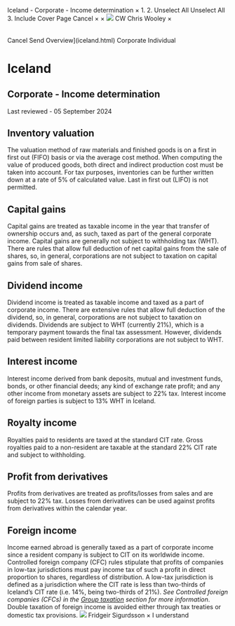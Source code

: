 Iceland - Corporate - Income determination
×
1.
2.
Unselect All
Unselect All
3.
Include Cover Page
Cancel
×
×
![](-/media/world-wide-tax-summaries/attachments/global---chris-wooley.ashx%3Frev=ac5e5f3223b34096b1afc2a6009c7320&revision=ac5e5f32-23b3-4096-b1af-c2a6009c7320&hash=859B7ADC84DC2CBEC9760E9E6EE7DE6D0A8BFCDF)
CW
Chris Wooley
×
######
Cancel
Send
Overview](iceland.html)
Corporate
Individual
# Iceland
## Corporate - Income determination
Last reviewed - 05 September 2024
## Inventory valuation
The valuation method of raw materials and finished goods is on a first in first out (FIFO) basis or via the average cost method. When computing the value of produced goods, both direct and indirect production cost must be taken into account. For tax purposes, inventories can be further written down at a rate of 5% of calculated value.
Last in first out (LIFO) is not permitted.
## Capital gains
Capital gains are treated as taxable income in the year that transfer of ownership occurs and, as such, taxed as part of the general corporate income. Capital gains are generally not subject to withholding tax (WHT). There are rules that allow full deduction of net capital gains from the sale of shares, so, in general, corporations are not subject to taxation on capital gains from sale of shares.
## Dividend income
Dividend income is treated as taxable income and taxed as a part of corporate income. There are extensive rules that allow full deduction of the dividend, so, in general, corporations are not subject to taxation on dividends. Dividends are subject to WHT (currently 21%), which is a temporary payment towards the final tax assessment. However, dividends paid between resident limited liability corporations are not subject to WHT.
## Interest income
Interest income derived from bank deposits, mutual and investment funds, bonds, or other financial deeds; any kind of exchange rate profit; and any other income from monetary assets are subject to 22% tax.
Interest income of foreign parties is subject to 13% WHT in Iceland.
## Royalty income
Royalties paid to residents are taxed at the standard CIT rate. Gross royalties paid to a non-resident are taxable at the standard 22% CIT rate and subject to withholding.
## Profit from derivatives
Profits from derivatives are treated as profits/losses from sales and are subject to 22% tax. Losses from derivatives can be used against profits from derivatives within the calendar year.
## Foreign income
Income earned abroad is generally taxed as a part of corporate income since a resident company is subject to CIT on its worldwide income.
Controlled foreign company (CFC) rules stipulate that profits of companies in low-tax jurisdictions must pay income tax of such a profit in direct proportion to shares, regardless of distribution. A low-tax jurisdiction is defined as a jurisdiction where the CIT rate is less than two-thirds of Iceland’s CIT rate (i.e. 14%, being two-thirds of 21%). *See Controlled foreign companies (CFCs) in the [Group taxation](iceland/corporate/group-taxation.html) section for more information*.
Double taxation of foreign income is avoided either through tax treaties or domestic tax provisions.
![](-/media/world-wide-tax-summaries/attachments/iceland---fridgeir-sigurdsson.ashx%3Frev=c80c60aea4324e5fa9a2fa2adf1fa0e3&revision=c80c60ae-a432-4e5f-a9a2-fa2adf1fa0e3&hash=88430F8F98B3CE3EDCBC9487DA3F27BF4DC836AB)
Fridgeir Sigurdsson
×
I understand